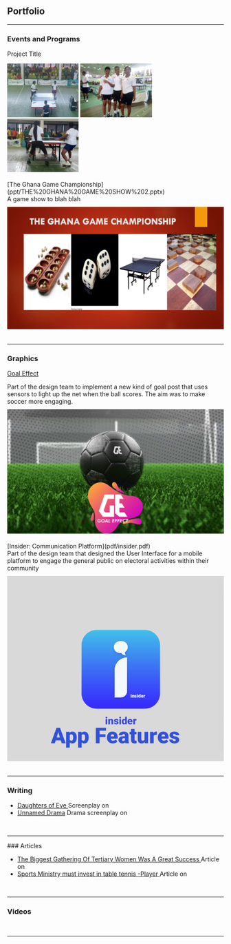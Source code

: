 ## Portfolio

---

### Events and Programs 

<a>Project Title</a>
<div>
  <a href="images/PHOTO-2019-10-10-15-05-47 1.jpg?raw=true"><img src="images/PHOTO-2019-10-10-15-05-47 1.jpg?raw=true" style="max-width: 33%;"/></a>
  <a href="images/PHOTO-2019-10-10-15-05-47 1.jpg?raw=true"><img src="images/PHOTO-2019-10-10-15-05-47.jpg?raw=true" style="max-width: 33%;"/></a>
  <a href="images/PHOTO-2019-10-10-15-05-47 1.jpg?raw=true"><img src="images/PHOTO-2019-10-10-15-05-48.jpg?raw=true" style="max-width: 33%;"/></a>
</div>

<br>
[The Ghana Game Championship](ppt/THE%20GHANA%20GAME%20SHOW%202.pptx)
<div>A game show to blah blah</div>
<div style="margin-top: 10px;"><a href="ppt/THE%20GHANA%20GAME%20SHOW%202.pptx"><img src="images/Game%20Show.png?raw=true"/></a></div>
<br>
<hr>

### Graphics

[Goal Effect](pdf/Goal%20Effect.pdf)
<div>Part of the design team to implement a new kind of goal post that uses sensors to light up the net when the ball scores. The aim was to make soccer more engaging.</div>
<div style="margin-top: 10px;"><a href="pdf/Goal%20Effect.pdf"><img src="images/Goal%20Effect.png?raw=true"/></a></div>
<br>
[Insider: Communication Platform](pdf/insider.pdf)
<div>Part of the design team that designed the User Interface for a mobile platform to engage the general public on electoral activities within their community</div>
<div style="margin-top: 10px;"><a href="pdf/insider.pdf"><img src="images/Insider%20App.png?raw=true"/></a></div>

<br>
<hr>

### Writing
<ul> <li> <div> <a href="pdf/Daughters%20of%20Eve.pdf"> Daughters of Eve </a>
  Screenplay on </div> </li>
  <li> <div> <a href="pdf/Drama.pdf"> Unnamed Drama</a>
Drama screenplay on </div></li></ul>
<br>
<hr>
### Articles
<ul>
  <li>
    <div>
      <a href="https://www.modernghana.com/news/839310/the-biggest-gathering-of-tertiary-women-was-a-great-success.html"> The Biggest Gathering Of Tertiary Women Was A Great Success </a>
      Article on  
    </div>
  </li>
 
  <li>
    <div>
      <a href="https://www.primenewsghana.com/sports/sports-ministry-must-invest-in-table-tennis-player.html"> Sports Ministry must invest in table tennis -Player </a>
      Article on 
    </div>
  </li>
</ul>

 <br>
<hr>

### Videos


<br>
<hr>
<!-- <p style="font-size:11px">Page template forked from <a href="https://github.com/evanca/quick-portfolio">evanca</a></p> -->
<!-- Remove above link if you don't want to attibute -->
